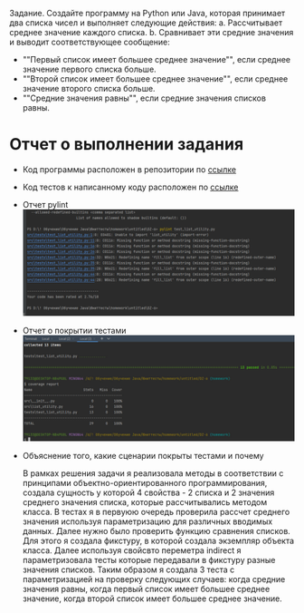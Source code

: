 Задание. Создайте программу на Python или Java, которая принимает два списка чисел и выполняет следующие действия:
a. Рассчитывает среднее значение каждого списка.
b. Сравнивает эти средние значения и выводит соответствующее сообщение:
- ""Первый список имеет большее среднее значение"", если среднее значение первого списка больше.
- ""Второй список имеет большее среднее значение"", если среднее значение второго списка больше.
- ""Средние значения равны"", если средние значения списков равны.

# Отчет о выполнении задания
 + Код программы расположен в репозитории по [ссылке](https://github.com/ErmolaevaOlga/Testing/blob/homework6/DZ-6/src/list_utility.py)
 + Код тестов к написанному коду расположен по [ссылке](https://github.com/ErmolaevaOlga/Testing/blob/homework6/DZ-6/tests/test_list_utility.py)
 + Отчет pylint ![pylint](pylint.jpg)
 + Отчет о покрытии тестами ![coverage](coverage.jpg)
 + Объяснение того, какие сценарии покрыты тестами и почему
 
    В рамках решения задачи я реализовала методы в соответствии с принципами объектно-ориентированного программирования,
создала сущность у которой 4 свойства - 2 списка и 2 значения среднего значения списка, которые рассчитывались методом класса. В тестах 
я в первуюю очередь проверила рассчет среднего значения используя параметризацию для различных вводимых данных.
Далее нужно было проверить функцию сравнения списков. Для этого я создала фикстуру, в которой создала экземпляр объекта класса. 
Далее используя свойсвто переметра indirect я параметризовала тесты которые передавали в фикстуру разные значения списков.
Таким образом я создала 3 теста с параметризацией на проверку следующих случаев: когда средние значения равны, когда первый список имеет большее 
среднее значение, когда второй список имеет большее среднее значение.
